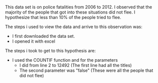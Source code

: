 This data set is on police fatalities from 2006 to 2012.
I observed that the majority of the people that got into these situations did not flee.
I hypothesize that less than 10% of the people tried to flee.

The steps i used to view the data and arrive to this observation was:
- I first downloaded the data set.
- I opened it with excel

The steps i took to get to this hypothesis are:
- I used the COUNTIF function and for the parameters
  -  I did from line 2 to 12492 (The first line had all the titles)
  -  The second parameter was "false" (These were all the people that did not flee)

